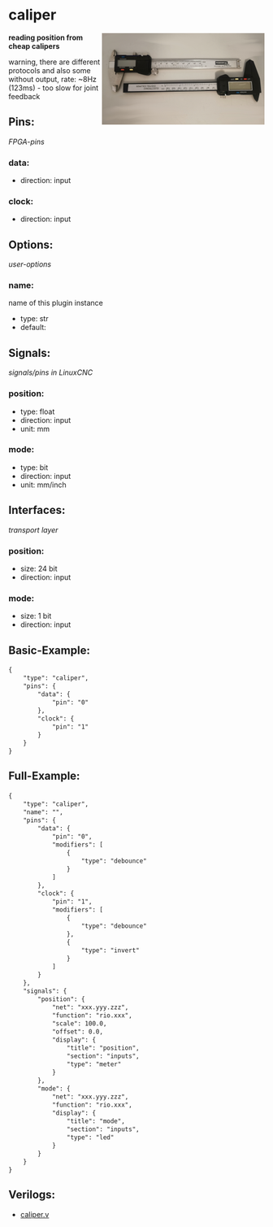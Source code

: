 # caliper

<img align="right" width="320" src="image.png">

**reading position from cheap calipers**

warning, there are different protocols and also some without output,
 rate: ~8Hz (123ms) - too slow for joint feedback

## Pins:
*FPGA-pins*
### data:

 * direction: input

### clock:

 * direction: input


## Options:
*user-options*
### name:
name of this plugin instance

 * type: str
 * default: 


## Signals:
*signals/pins in LinuxCNC*
### position:

 * type: float
 * direction: input
 * unit: mm

### mode:

 * type: bit
 * direction: input
 * unit: mm/inch


## Interfaces:
*transport layer*
### position:

 * size: 24 bit
 * direction: input

### mode:

 * size: 1 bit
 * direction: input


## Basic-Example:
```
{
    "type": "caliper",
    "pins": {
        "data": {
            "pin": "0"
        },
        "clock": {
            "pin": "1"
        }
    }
}
```

## Full-Example:
```
{
    "type": "caliper",
    "name": "",
    "pins": {
        "data": {
            "pin": "0",
            "modifiers": [
                {
                    "type": "debounce"
                }
            ]
        },
        "clock": {
            "pin": "1",
            "modifiers": [
                {
                    "type": "debounce"
                },
                {
                    "type": "invert"
                }
            ]
        }
    },
    "signals": {
        "position": {
            "net": "xxx.yyy.zzz",
            "function": "rio.xxx",
            "scale": 100.0,
            "offset": 0.0,
            "display": {
                "title": "position",
                "section": "inputs",
                "type": "meter"
            }
        },
        "mode": {
            "net": "xxx.yyy.zzz",
            "function": "rio.xxx",
            "display": {
                "title": "mode",
                "section": "inputs",
                "type": "led"
            }
        }
    }
}
```

## Verilogs:
 * [caliper.v](caliper.v)
